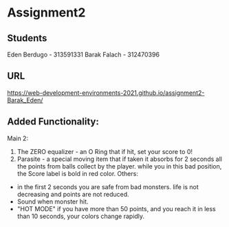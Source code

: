 # Assignment2

## Students

Eden Berdugo - 313591331
Barak Falach - 312470396

## URL

https://web-development-environments-2021.github.io/assignment2-Barak_Eden/

## Added Functionality:

Main 2:

1. The ZERO equalizer - an O Ring that if hit, set your score to 0!
2. Parasite - a special moving item that if taken it absorbs for 2 seconds all the points from balls collect by the player. while you in this bad position, the Score label is bold in red color.
   Others:

- in the first 2 seconds you are safe from bad monsters. life is not decreasing and points are not reduced.
- Sound when monster hit.
- "HOT MODE" if you have more than 50 points, and you reach it in less than 10 seconds, your colors change rapidly.
